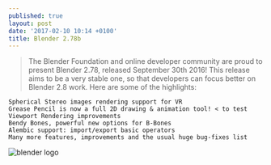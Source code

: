 ```yaml
---
published: true
layout: post
date: '2017-02-10 10:14 +0100'
title: Blender 2.78b
---
```

> The Blender Foundation and online developer community are proud to present Blender 2.78, released September 30th 2016! This release aims to be a very stable one, so that developers can focus better on Blender 2.8 work. Here are some of the highlights:

    Spherical Stereo images rendering support for VR
    Grease Pencil is now a full 2D drawing & animation tool! < to test
    Viewport Rendering improvements
    Bendy Bones, powerful new options for B-Bones
    Alembic support: import/export basic operators
    Many more features, improvements and the usual huge bug-fixes list
    
![blender logo](https://www.blender.org/wp-content/themes/bthree/assets/images/logo.png)

